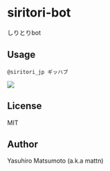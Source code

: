 # siritori-bot

しりとりbot

## Usage

```
@siritori_jp ギッハブ
```

![](http://go-gyazo.appspot.com/02d1e406793400d7.png)

## License

MIT

## Author

Yasuhiro Matsumoto (a.k.a mattn)
